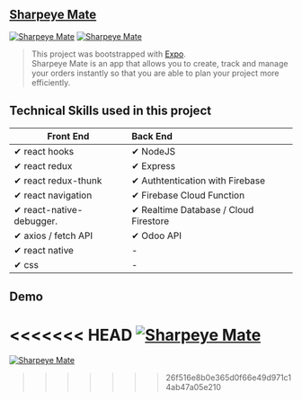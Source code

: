 ## [Sharpeye Mate](https://apps.apple.com/us/app/sharpeye-mate/id1517326189)
[![Sharpeye Mate](https://firebasestorage.googleapis.com/v0/b/github-c5c88.appspot.com/o/appScreenshot%2Fsharpeye-mate%2Fsharpeyemate.png?alt=media&token=3acde4a6-8c7c-479e-a0a6-daa180e81bef)](https://apps.apple.com/us/app/sharpeye-mate/id1517326189)
[![Sharpeye Mate](https://firebasestorage.googleapis.com/v0/b/github-c5c88.appspot.com/o/appScreenshot%2Fsharpeye-mate%2Fapp-store.png?alt=media&token=042b1ddc-0d38-4305-ad40-6d8cb6f03ec7)](https://apps.apple.com/us/app/sharpeye-mate/id1517326189)
> This project was bootstrapped with [Expo](https://docs.expo.io/).<br/>
  Sharpeye Mate is an app that allows you to create, track and manage your orders instantly so that you are able to plan your project more efficiently.
## Technical Skills used in this project

| Front End              | Back End |
| ------------------------ | :----------------------------------------------------------- |
| ✔ react hooks                               |✔ NodeJS 
| ✔ react redux                               |✔ Express 
| ✔ react redux-thunk                         |✔ Authtentication with Firebase
| ✔ react navigation                          |✔ Firebase Cloud Function
| ✔ react-native-debugger.                    |✔ Realtime Database / Cloud Firestore 
| ✔ axios / fetch API                         |✔ Odoo API  
| ✔ react native                              | -           
| ✔ css                                       | - 

## Demo

<<<<<<< HEAD
[![Sharpeye Mate](https://firebasestorage.googleapis.com/v0/b/github-c5c88.appspot.com/o/appScreenshot%2Fsharpeye-mate%2Fdemo.png?alt=media&token=b3e59148-9e0e-4fb0-9dfa-d5e4b9e96cae)](https://apps.apple.com/us/app/sharpeye-mate/id1517326189)
=======
[![Sharpeye Mate](https://firebasestorage.googleapis.com/v0/b/github-c5c88.appspot.com/o/appScreenshot%2Fsharpeye-mate%2Fdemo.png?alt=media&token=b3e59148-9e0e-4fb0-9dfa-d5e4b9e96cae)](https://apps.apple.com/us/app/sharpeye-mate/id1517326189)
>>>>>>> 26f516e8b0e365d0f66e49d971c14ab47a05e210
